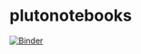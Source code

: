 # plutonotebooks

[![Binder](https://mybinder.org/badge_logo.svg)](https://mybinder.org/v2/gh/roualdes/plutonotebooks/HEAD)
